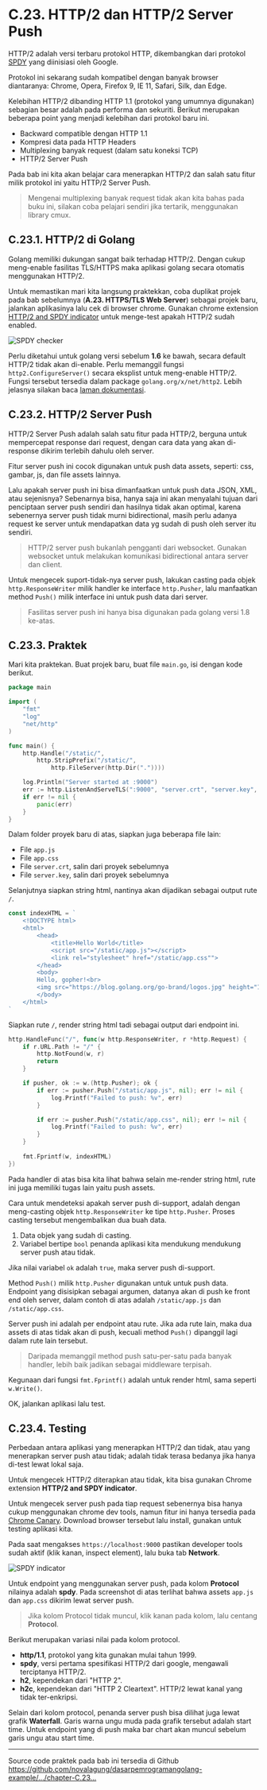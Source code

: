 # C.23. HTTP/2 dan HTTP/2 Server Push

HTTP/2 adalah versi terbaru protokol HTTP, dikembangkan dari protokol [SPDY](https://tools.ietf.org/html/draft-mbelshe-httpbis-spdy-00) yang diinisiasi oleh Google.

Protokol ini sekarang sudah kompatibel dengan banyak browser diantaranya: Chrome, Opera, Firefox 9, IE 11, Safari, Silk, dan Edge.

Kelebihan HTTP/2 dibanding HTTP 1.1 (protokol yang umumnya digunakan) sebagian besar adalah pada performa dan sekuriti. Berikut merupakan beberapa point yang menjadi kelebihan dari protokol baru ini.

 - Backward compatible dengan HTTP 1.1
 - Kompresi data pada HTTP Headers
 - Multiplexing banyak request (dalam satu koneksi TCP)
 - HTTP/2 Server Push

Pada bab ini kita akan belajar cara menerapkan HTTP/2 dan salah satu fitur milik protokol ini yaitu HTTP/2 Server Push.

> Mengenai multiplexing banyak request tidak akan kita bahas pada buku ini, silakan coba pelajari sendiri jika tertarik, menggunakan library cmux.

## C.23.1. HTTP/2 di Golang

Golang memiliki dukungan sangat baik terhadap HTTP/2. Dengan cukup meng-enable fasilitas TLS/HTTPS maka aplikasi golang secara otomatis menggunakan HTTP/2.

Untuk memastikan mari kita langsung praktekkan, coba duplikat projek pada bab sebelumnya (**A.23. HTTPS/TLS Web Server**) sebagai projek baru, jalankan aplikasinya lalu cek di browser chrome. Gunakan chrome extension [HTTP/2 and SPDY indicator](https://chrome.google.com/webstore/detail/http2-and-spdy-indicator/mpbpobfflnpcgagjijhmgnchggcjblin?hl=en) untuk menge-test apakah HTTP/2 sudah enabled.

![SPDY checker](images/C_http2_server_push_1_spdy_checker.png)

Perlu diketahui untuk golang versi sebelum **1.6** ke bawah, secara default HTTP/2 tidak akan di-enable. Perlu memanggil fungsi `http2.ConfigureServer()` secara eksplist untuk meng-enable HTTP/2. Fungsi tersebut tersedia dalam package `golang.org/x/net/http2`. Lebih jelasnya silakan baca [laman dokumentasi](https://godoc.org/golang.org/x/net/http2).

## C.23.2. HTTP/2 Server Push

HTTP/2 Server Push adalah salah satu fitur pada HTTP/2, berguna untuk mempercepat response dari request, dengan cara data yang akan di-response dikirim terlebih dahulu oleh server.

Fitur server push ini cocok digunakan untuk push data assets, seperti: css, gambar, js, dan file assets lainnya.

Lalu apakah server push ini bisa dimanfaatkan untuk push data JSON, XML, atau sejenisnya? Sebenarnya bisa, hanya saja ini akan menyalahi tujuan dari penciptaan server push sendiri dan hasilnya tidak akan optimal, karena sebenernya server push tidak murni bidirectional, masih perlu adanya request ke server untuk mendapatkan data yg sudah di push oleh server itu sendiri.

> HTTP/2 server push bukanlah pengganti dari websocket. Gunakan websocket untuk melakukan komunikasi bidirectional antara server dan client.

Untuk mengecek suport-tidak-nya server push, lakukan casting pada objek `http.ResponseWriter` milik handler ke interface `http.Pusher`, lalu manfaatkan method `Push()` milik interface ini untuk push data dari server.

> Fasilitas server push ini hanya bisa digunakan pada golang versi 1.8 ke-atas.

## C.23.3. Praktek

Mari kita praktekan. Buat projek baru, buat file `main.go`, isi dengan kode berikut.

```go
package main

import (
    "fmt"
    "log"
    "net/http"
)

func main() {
    http.Handle("/static/", 
        http.StripPrefix("/static/", 
            http.FileServer(http.Dir("."))))

    log.Println("Server started at :9000")
    err := http.ListenAndServeTLS(":9000", "server.crt", "server.key", nil)
    if err != nil {
        panic(err)
    }
}
```

Dalam folder proyek baru di atas, siapkan juga beberapa file lain:

 - File `app.js`
 - File `app.css`
 - File `server.crt`, salin dari proyek sebelumnya
 - File `server.key`, salin dari proyek sebelumnya

Selanjutnya siapkan string html, nantinya akan dijadikan sebagai output rute `/`.

```go
const indexHTML = `
    <!DOCTYPE html>
    <html>
        <head>
            <title>Hello World</title>
            <script src="/static/app.js"></script>
            <link rel="stylesheet" href="/static/app.css"">
        </head>
        <body>
        Hello, gopher!<br>
        <img src="https://blog.golang.org/go-brand/logos.jpg" height="100">
        </body>
    </html>
`
```

Siapkan rute `/`, render string html tadi sebagai output dari endpoint ini.

```go
http.HandleFunc("/", func(w http.ResponseWriter, r *http.Request) {
    if r.URL.Path != "/" {
        http.NotFound(w, r)
        return
    }

    if pusher, ok := w.(http.Pusher); ok {
        if err := pusher.Push("/static/app.js", nil); err != nil {
            log.Printf("Failed to push: %v", err)
        }

        if err := pusher.Push("/static/app.css", nil); err != nil {
            log.Printf("Failed to push: %v", err)
        }
    }
    
    fmt.Fprintf(w, indexHTML)
})
```

Pada handler di atas bisa kita lihat bahwa selain me-render string html, rute ini juga memiliki tugas lain yaitu push assets.

Cara untuk mendeteksi apakah server push di-support, adalah dengan meng-casting objek `http.ResponseWriter` ke tipe `http.Pusher`. Proses casting tersebut mengembalikan dua buah data.

 1. Data objek yang sudah di casting.
 2. Variabel bertipe `bool` penanda aplikasi kita mendukung mendukung server push atau tidak.

Jika nilai variabel `ok` adalah `true`, maka server push di-support.

Method `Push()` milik `http.Pusher` digunakan untuk untuk push data. Endpoint yang disisipkan sebagai argumen, datanya akan di push ke front end oleh server, dalam contoh di atas adalah `/static/app.js` dan `/static/app.css`.

Server push ini adalah per endpoint atau rute. Jika ada rute lain, maka dua assets di atas tidak akan di push, kecuali method `Push()` dipanggil lagi dalam rute lain tersebut.

> Daripada memanggil method push satu-per-satu pada banyak handler, lebih baik jadikan sebagai middleware terpisah.

Kegunaan dari fungsi `fmt.Fprintf()` adalah untuk render html, sama seperti `w.Write()`.

OK, jalankan aplikasi lalu test.

## C.23.4. Testing

Perbedaan antara aplikasi yang menerapkan HTTP/2 dan tidak, atau yang menerapkan server push atau tidak; adalah tidak terasa bedanya jika hanya di-test lewat lokal saja. 

Untuk mengecek HTTP/2 diterapkan atau tidak, kita bisa gunakan Chrome extension **HTTP/2 and SPDY indicator**. 

Untuk mengecek server push pada tiap request sebenernya bisa hanya cukup menggunakan chrome dev tools, namun fitur ini hanya tersedia pada [Chrome Canary](https://www.google.com/chrome/browser/canary.html). Download browser tersebut lalu install, gunakan untuk testing aplikasi kita.

Pada saat mengakses `https://localhost:9000` pastikan developer tools sudah aktif (klik kanan, inspect element), lalu buka tab **Network**.

![SPDY indicator](images/C_http2_server_push_2_spdy_indicator.png)


Untuk endpoint yang menggunakan server push, pada kolom **Protocol** nilainya adalah **spdy**. Pada screenshot di atas terlihat bahwa assets `app.js` dan `app.css` dikirim lewat server push.

> Jika kolom Protocol tidak muncul, klik kanan pada kolom, lalu centang **Protocol**.

Berikut merupakan variasi nilai pada kolom protocol.

 - **http/1.1**, protokol yang kita gunakan mulai tahun 1999.
 - **spdy**, versi pertama spesifikasi HTTP/2 dari google, mengawali terciptanya HTTP/2.
 - **h2**, kependekan dari "HTTP 2".
 - **h2c**, kependekan dari "HTTP 2 Cleartext". HTTP/2 lewat kanal yang tidak ter-enkripsi.

Selain dari kolom protocol, penanda server push bisa dilihat juga lewat grafik **Waterfall**. Garis warna ungu muda pada grafik tersebut adalah start time. Untuk endpoint yang di push maka bar chart akan muncul sebelum garis ungu atau start time.

---

<div class="source-code-link">
    <div class="source-code-link-message">Source code praktek pada bab ini tersedia di Github</div>
    <a href="https://github.com/novalagung/dasarpemrogramangolang-example/tree/master/chapter-C.23-http2-server-push">https://github.com/novalagung/dasarpemrogramangolang-example/.../chapter-C.23...</a>
</div>
